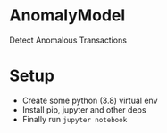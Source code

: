 # AnomalyModel
Detect Anomalous Transactions

# Setup

- Create some python (3.8) virtual env
- Install pip, jupyter and other deps
- Finally run `jupyter notebook`
